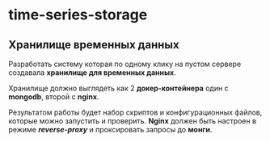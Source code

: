 # time-series-storage

## Хранилище временных данных

Разработать систему которая по одному клику на пустом сервере создавала **хранилище для временных данных**.

Хранилище должно выглядеть как 2 **докер-контейнера** один с **mongodb**, второй с **nginx**.

Результатом работы будет набор скриптов и конфигурационных файлов, которые можно запустить и проверить.
**Nginx** должен быть настроен в режиме ***reverse-proxy*** и проксировать запросы до **монги**.
